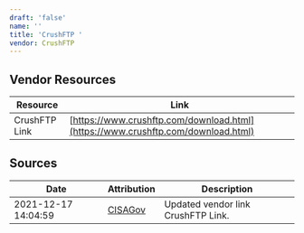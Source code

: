 ```yaml
---
draft: 'false'
name: ''
title: 'CrushFTP '
vendor: CrushFTP
---
```


## Vendor Resources
| Resource | Link |
| --- | --- |
| CrushFTP Link | [https://www.crushftp.com/download.html](https://www.crushftp.com/download.html) |



## Sources
| Date | Attribution | Description |
| --- | --- | --- |
| 2021-12-17 14:04:59 | [CISAGov](https://raw.githubusercontent.com/cisagov/log4j-affected-db/develop/README.md) | Updated vendor link CrushFTP Link.  |
